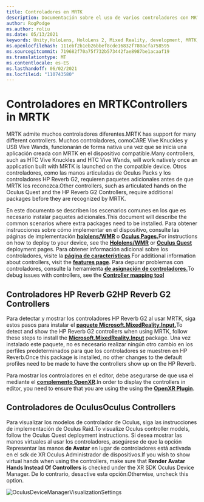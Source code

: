 ```yaml
---
title: Controladores en MRTK
description: Documentación sobre el uso de varios controladores con MRTK
author: RogPodge
ms.author: roliu
ms.date: 05/13/2021
keywords: Unity,HoloLens, HoloLens 2, Mixed Reality, development, MRTK, Controllers, HP Reverb, Oculus, HOLO Vive, Hands
ms.openlocfilehash: 111ebf2b1eb26bbef8cde16832f780acfa758595
ms.sourcegitcommit: 719682f70a75f732b573442fae8987be1acaaf19
ms.translationtype: MT
ms.contentlocale: es-ES
ms.lasthandoff: 06/02/2021
ms.locfileid: "110743580"
---
```

# <a name="controllers-in-mrtk"></a><span data-ttu-id="4d2ca-104">Controladores en MRTK</span><span class="sxs-lookup"><span data-stu-id="4d2ca-104">Controllers in MRTK</span></span>

<span data-ttu-id="4d2ca-105">MRTK admite muchos controladores diferentes.</span><span class="sxs-lookup"><span data-stu-id="4d2ca-105">MRTK has support for many different controllers.</span></span> <span data-ttu-id="4d2ca-106">Muchos controladores, comoCARE Vive Knuckles y USB Vive Wands, funcionarán de forma nativa una vez que se inicia una aplicación creada con MRTK en el dispositivo compatible.</span><span class="sxs-lookup"><span data-stu-id="4d2ca-106">Many controllers, such as HTC Vive Knuckles and HTC Vive Wands, will work natively once an application built with MRTK is launched on the compatible device.</span></span> <span data-ttu-id="4d2ca-107">Otros controladores, como las manos articuladas de Oculus Packs y los controladores HP Reverb G2, requieren paquetes adicionales antes de que MRTK los reconozca.</span><span class="sxs-lookup"><span data-stu-id="4d2ca-107">Other controllers, such as articulated hands on the Oculus Quest and the HP Reverb G2 Controllers, require additional packages before they are recognized by MRTK.</span></span>

<span data-ttu-id="4d2ca-108">En este documento se describen los escenarios comunes en los que es necesario instalar paquetes adicionales.</span><span class="sxs-lookup"><span data-stu-id="4d2ca-108">This document will describe the common scenarios where extra packages need to be installed.</span></span> <span data-ttu-id="4d2ca-109">Para obtener instrucciones sobre cómo implementar en el dispositivo, consulte las páginas de implementación [**hololens/WMR**](./wmr-mrtk.md) o [**Oculus Pages.**](/windows/mixed-reality/mrtk-unity/supported-devices/oclus-quest-mrtk)</span><span class="sxs-lookup"><span data-stu-id="4d2ca-109">For instructions on how to deploy to your device, see the [**Hololens/WMR**](./wmr-mrtk.md) or [**Oculus Quest**](/windows/mixed-reality/mrtk-unity/supported-devices/oclus-quest-mrtk) deployment pages.</span></span> <span data-ttu-id="4d2ca-110">Para obtener información adicional sobre los controladores, visite la [**página de características**](../features/input/controllers.md).</span><span class="sxs-lookup"><span data-stu-id="4d2ca-110">For additional information about controllers, visit the [**features page**](../features/input/controllers.md).</span></span> <span data-ttu-id="4d2ca-111">Para depurar problemas con controladores, consulte la herramienta [ **de asignación de controladores.**](../features/tools/controller-mapping-tool.md)</span><span class="sxs-lookup"><span data-stu-id="4d2ca-111">To debug issues with controllers, see the [**Controller mapping tool**](../features/tools/controller-mapping-tool.md)</span></span>

## <a name="hp-reverb-g2-controllers"></a><span data-ttu-id="4d2ca-112">Controladores HP Reverb G2</span><span class="sxs-lookup"><span data-stu-id="4d2ca-112">HP Reverb G2 Controllers</span></span>

<span data-ttu-id="4d2ca-113">Para detectar y mostrar los controladores HP Reverb G2 al usar MRTK, siga estos pasos para instalar el [**paquete Microsoft.MixedReality.Input.**](/windows/mixed-reality/develop/unity/unity-reverb-g2-controllers#installing-microsoftmixedrealityinput-with-the-mixed-reality-feature-tool)</span><span class="sxs-lookup"><span data-stu-id="4d2ca-113">To detect and show the HP Reverb G2 controllers when using MRTK, follow these steps to install the [**Microsoft.MixedReality.Input**](/windows/mixed-reality/develop/unity/unity-reverb-g2-controllers#installing-microsoftmixedrealityinput-with-the-mixed-reality-feature-tool) package.</span></span> <span data-ttu-id="4d2ca-114">Una vez instalado este paquete, no es necesario realizar ningún otro cambio en los perfiles predeterminados para que los controladores se muestren en HP Reverb.</span><span class="sxs-lookup"><span data-stu-id="4d2ca-114">Once this package is installed, no other changes to the default profiles need to be made to have the controllers show up on the HP Reverb.</span></span> 

<span data-ttu-id="4d2ca-115">Para mostrar los controladores en el editor, debe asegurarse de que usa el mediante el [**complemento OpenXR**](/windows/mixed-reality/develop/unity/openxr-getting-started).</span><span class="sxs-lookup"><span data-stu-id="4d2ca-115">In order to display the controllers in editor, you need to ensure that you are using the using the [**OpenXR Plugin**](/windows/mixed-reality/develop/unity/openxr-getting-started).</span></span>

## <a name="oculus-controllers"></a><span data-ttu-id="4d2ca-116">Controladores de Oculus</span><span class="sxs-lookup"><span data-stu-id="4d2ca-116">Oculus Controllers</span></span> 

<span data-ttu-id="4d2ca-117">Para visualizar los modelos de controlador de Oculus, siga las instrucciones de implementación de Oculus Raid.</span><span class="sxs-lookup"><span data-stu-id="4d2ca-117">To visualize Oculus controller models, follow the Oculus Quest deployment instructions.</span></span> <span data-ttu-id="4d2ca-118">Si desea mostrar las manos virtuales al usar los controladores, asegúrese de que la opción Representar las manos **de Avatar** en lugar de controladores está activada en el sdk de XR Oculus Administrador de dispositivos.</span><span class="sxs-lookup"><span data-stu-id="4d2ca-118">If you wish to show virtual hands when using the controllers, make sure that **Render Avatar Hands Instead Of Controllers** is checked under the XR SDK Oculus Device Manager.</span></span> <span data-ttu-id="4d2ca-119">De lo contrario, desactive esta opción.</span><span class="sxs-lookup"><span data-stu-id="4d2ca-119">Otherwise, uncheck this option.</span></span>

![OculusDeviceManagerVisualizationSettings](../images/cross-platform/oculus-quest/OculusDeviceManager.png)